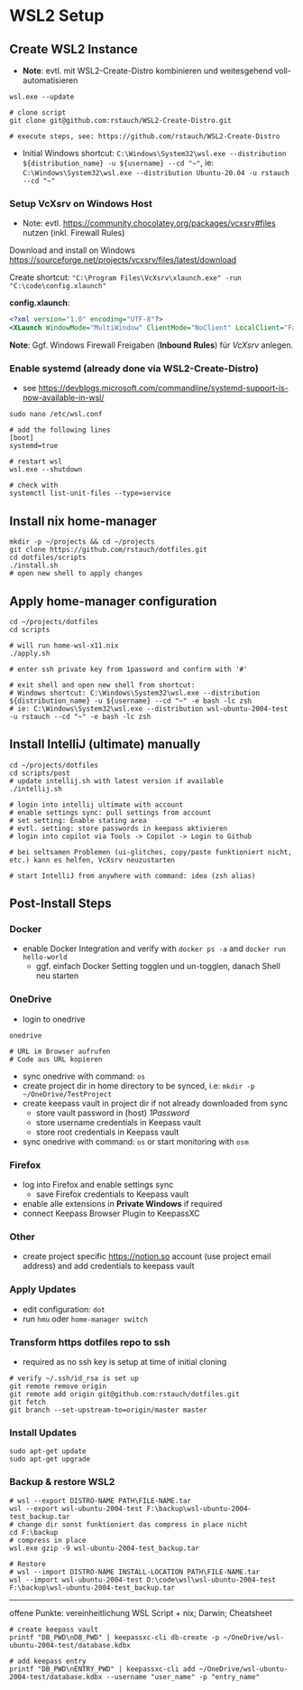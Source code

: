# WSL2 Setup
## Create WSL2 Instance
- **Note**: evtl. mit WSL2-Create-Distro kombinieren und weitesgehend voll-automatisieren 

```shell
wsl.exe --update

# clone script
git clone git@github.com:rstauch/WSL2-Create-Distro.git

# execute steps, see: https://github.com/rstauch/WSL2-Create-Distro
```

- Initial Windows shortcut: `C:\Windows\System32\wsl.exe --distribution ${distribution_name} -u ${username} --cd "~"`, ie: `C:\Windows\System32\wsl.exe --distribution Ubuntu-20.04 -u rstauch --cd "~"`

### Setup VcXsrv on Windows Host
- Note: evtl. https://community.chocolatey.org/packages/vcxsrv#files nutzen (inkl. Firewall Rules) 

Download and install on Windows https://sourceforge.net/projects/vcxsrv/files/latest/download

Create shortcut: `"C:\Program Files\VcXsrv\xlaunch.exe" -run "C:\code\config.xlaunch"`

**config.xlaunch**:
```xml
<?xml version="1.0" encoding="UTF-8"?>
<XLaunch WindowMode="MultiWindow" ClientMode="NoClient" LocalClient="False" Display="-1" LocalProgram="xcalc" RemoteProgram="xterm" RemotePassword="" PrivateKey="" RemoteHost="" RemoteUser="" XDMCPHost="" XDMCPBroadcast="False" XDMCPIndirect="False" Clipboard="True" ClipboardPrimary="False" ExtraParams="" Wgl="False" DisableAC="True" XDMCPTerminate="False"/>
```
**Note**: Ggf. Windows Firewall Freigaben (**Inbound Rules**) für *VcXsrv* anlegen.


### Enable systemd (already done via WSL2-Create-Distro)
- see https://devblogs.microsoft.com/commandline/systemd-support-is-now-available-in-wsl/
```shell
sudo nano /etc/wsl.conf

# add the following lines
[boot]
systemd=true
```
```shell
# restart wsl
wsl.exe --shutdown

# check with
systemctl list-unit-files --type=service
```

## Install nix home-manager
```shell
mkdir -p ~/projects && cd ~/projects
git clone https://github.com/rstauch/dotfiles.git
cd dotfiles/scripts
./install.sh
# open new shell to apply changes
```

## Apply home-manager configuration
```shell
cd ~/projects/dotfiles
cd scripts

# will run home-wsl-x11.nix
./apply.sh

# enter ssh private key from 1password and confirm with '#'

# exit shell and open new shell from shortcut:
# Windows shortcut: C:\Windows\System32\wsl.exe --distribution ${distribution_name} -u ${username} --cd "~" -e bash -lc zsh
# ie: C:\Windows\System32\wsl.exe --distribution wsl-ubuntu-2004-test -u rstauch --cd "~" -e bash -lc zsh
```

## Install IntelliJ (ultimate) manually
```shell
cd ~/projects/dotfiles
cd scripts/post
# update intellij.sh with latest version if available
./intellij.sh

# login into intellij ultimate with account
# enable settings sync: pull settings from account
# set setting: Enable stating area
# evtl. setting: store passwords in keepass aktivieren
# login into copilot via Tools -> Copilot -> Login to Github

# bei seltsamen Problemen (ui-glitches, copy/paste funktioniert nicht, etc.) kann es helfen, VcXsrv neuzustarten

# start IntelliJ from anywhere with command: idea (zsh alias)
```

## Post-Install Steps

### Docker
- enable Docker Integration and verify with `docker ps -a` and `docker run hello-world`
  - ggf. einfach Docker Setting togglen und un-togglen, danach Shell neu starten

### OneDrive
- login to onedrive
```shell
onedrive 

# URL im Browser aufrufen
# Code aus URL kopieren
```
- sync onedrive with command: `os`
- create project dir in home directory to be synced, i.e: `mkdir -p ~/OneDrive/TestProject`
- create keepass vault in project dir if not already downloaded from sync
  - store vault password in (host) *1Password*
  - store username credentials in Keepass vault
  - store root credentials in Keepass vault
- sync onedrive with command: `os` or start monitoring with `osm`


### Firefox
- log into Firefox and enable settings sync
  - save Firefox credentials to Keepass vault
- enable alle extensions in **Private Windows** if required
- connect Keepass Browser Plugin to KeepassXC  

### Other
- create project specific https://notion.so account (use project email address) and add credentials to keepass vault

### Apply Updates
- edit configuration: `dot`
- run `hmu` oder `home-manager switch`

### Transform https dotfiles repo to ssh
- required as no ssh key is setup at time of initial cloning
```shell
# verify ~/.ssh/id_rsa is set up
git remote remove origin
git remote add origin git@github.com:rstauch/dotfiles.git
git fetch
git branch --set-upstream-to=origin/master master
```

### Install Updates
```shell
sudo apt-get update
sudo apt-get upgrade
```

### Backup & restore WSL2
```shell
# wsl --export DISTRO-NAME PATH\FILE-NAME.tar
wsl --export wsl-ubuntu-2004-test F:\backup\wsl-ubuntu-2004-test_backup.tar
# change dir sonst funktioniert das compress in place nicht
cd F:\backup
# compress in place
wsl.exe gzip -9 wsl-ubuntu-2004-test_backup.tar

# Restore
# wsl --import DISTRO-NAME INSTALL-LOCATION PATH\FILE-NAME.tar
wsl --import wsl-ubuntu-2004-test D:\code\wsl\wsl-ubuntu-2004-test F:\backup\wsl-ubuntu-2004-test_backup.tar
```


---

offene Punkte: vereinheitlichung WSL Script + nix; Darwin; Cheatsheet

```shell
# create keepass vault
printf "DB_PWD\nDB_PWD" | keepassxc-cli db-create -p ~/OneDrive/wsl-ubuntu-2004-test/database.kdbx

# add keepass entry
printf "DB_PWD\nENTRY_PWD" | keepassxc-cli add ~/OneDrive/wsl-ubuntu-2004-test/database.kdbx --username "user_name" -p "entry_name"
```